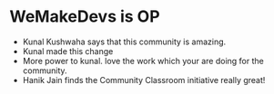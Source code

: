 # WeMakeDevs is OP

- Kunal Kushwaha says that this community is amazing.
- Kunal made this change
- More power to kunal. love the work which your are doing for the community.
- Hanik Jain finds the Community Classroom initiative really great!
